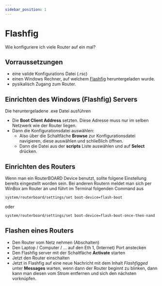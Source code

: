 ```yaml
---
sidebar_position: 1
---
```


# Flashfig

Wie konfiguriere ich viele Router auf ein mal?

## Vorraussetzungen

- eine valide Konfigurations Datei (.rsc) 
- einen Windows Rechner, auf welchem [Flashfig](https://download.mikrotik.com/routeros/7.6/flashfig.exe) heruntergeladen wurde.
- pysikalisch Zugang zum Router.


## Einrichten des Windows (Flashfig) Servers

Die heruntergeladene .exe Datei ausführen
- Die **Boot Client Address** setzten. Diese Adresse muss nur im selben Netzwerk wie der Router liegen.
- Dann die Konfigurationsdatei auswählen:
  - Also über die Schaltfäche **Browse** zur Konfigurationsdatei navigieren, diese auswählen und schließlich öffnen.
  - Dann die Datei aus der **scripts** Liste auswählen und auf **Select** drücken.

## Einrichten des Routers

Wenn man ein RouterBOARD Device benutzt, sollte folgene Einstellung bereits eingestellt worden sein.
Bei anderen Routern meldet man sich per WinBox am Router an und führt im Terminal folgenden Command aus
```bash
system/routerboard/settings/set boot-device=flash-boot
```
oder
```bash
system/routerboard/settings/set boot-device=flash-boot-once-then-nand
```

## Flashen eines Routers
- Den Router vom Netz nehmen (Abschalten)
- Den Laptop / Computer / ... auf den Eth 1, (Internet) Port anstecken
- Den Flashfig server mit der Schaltfäche **Activate** starten
- Jetzt den Router einschalten
- Jetzt in Flashfig auf eine neue Nachricht mit dem Inhalt *Flashfigged* unter **Messages** warten, wenn dann der Router beginnt zu blinken, dann kann man diesen vom Strom entfernen und sich den nächsten vorknüpfen. 